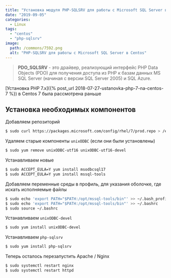```yaml
---
title: "Установка модуля PHP-SQLSRV для работы с Microsoft SQL Server в Centos 7"
date: "2019-09-05"
categories: 
  - Linux
tags: 
  - "centos"
  - "php-sqlsrv"
image:
  path: /commons/7592.png
  alt: "PHP-SQLSRV для работы с Microsoft SQL Server в Centos"
---
```


> **PDO_SQLSRV** - это драйвер, реализующий интерфейс PHP Data Objects (PDO) для получения доступа из PHP к базам данных MS SQL Server (начиная с версии SQL Server 2005) и SQL Azure.

[Установка PHP 7.x]({% post_url 2018-07-27-ustanovka-php-7-na-centos-7 %}) в Centos 7 была рассмотрена раньше

## Установка необходимых компонентов

Добавляем репозиторий

```sh
$ sudo curl https://packages.microsoft.com/config/rhel/7/prod.repo > /etc/yum.repos.d/mssql-release.repo
```

Удаляем старые компоненты `unixODBC` (если они были установлены)

```sh
$ sudo yum remove unixODBC-utf16 unixODBC-utf16-devel
```

Устанавливаем новые

```sh
$ sudo ACCEPT_EULA=Y yum install msodbcsql17
$ sudo ACCEPT_EULA=Y yum install mssql-tools
```

Добавляем переменные среды в профиль, для указания оболочке, где искать исполняемые файлы

```sh
$ sudo echo 'export PATH="$PATH:/opt/mssql-tools/bin"' >> ~/.bash_profile
$ sudo echo 'export PATH="$PATH:/opt/mssql-tools/bin"' >> ~/.bashrc
$ sudo source ~/.bashrc
```

Устанавливаем `unixODBC-devel`

```sh
$ sudo yum install unixODBC-devel
```

Устанавливаем `php-sqlsrv`

```sh
$ sudo yum install php-sqlsrv
```

Теперь осталось перезапустить Apache / Nginx

```sh
$ sudo systemctl restart nginx
$ sudo systemctl restart httpd
```